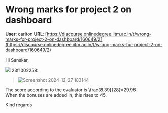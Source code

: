 # Wrong marks for project 2 on dashboard

**User**: carlton
**URL**: [https://discourse.onlinedegree.iitm.ac.in/t/wrong-marks-for-project-2-on-dashboard/160649/2](https://discourse.onlinedegree.iitm.ac.in/t/wrong-marks-for-project-2-on-dashboard/160649/2)

Hi Sanskar,

![](https://dub1.discourse-cdn.com/flex013/user_avatar/discourse.onlinedegree.iitm.ac.in/23f1002258/48/66955_2.png) 23f1002258:

> ![Screenshot 2024-12-27 183144](https://europe1.discourse-cdn.com/flex013/uploads/iitm/optimized/3X/0/f/0faf6dd66ccccc5af9304a1a119f3ecf27bfdd5f_2_690x27.png)

The score according to the evaluator is \frac{8.39}{28}=29.96  
When the bonuses are added in, this rises to 45.

Kind regards
